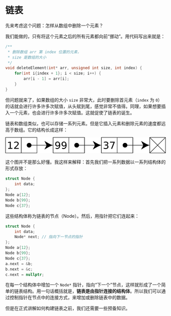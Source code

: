 # 链表

先来考虑这个问题：怎样从数组中删除一个元素？

我们能做的，只有将这个元素之后的所有元素都向前“挪动”。用代码写出来就是：
```cpp
/**
 * 删除数组 arr 第 index 位置的元素，
 * size 是数组的大小
 */
void deleteElement(int* arr, unsigned int size, int index) {
    for(int i{index + 1}; i < size; i++) {
        arr[i - 1] = arr[i];
    }
}
```

但问题就来了，如果数组的大小 `size` 非常大，此时要删除首元素（`index` 为 `0`）的话就会进行许多许多次赋值，从头赋到尾，感觉非常不值得。同理，如果想要插入一个元素，也会进行许多许多次赋值。这就促使了链表的诞生。

链表和数组类似，也可以存储一系列元素。但是它插入元素和删除元素的速度都远高于数组。它的结构长成这样：

<img src="/assets/Singly-linked-list.svg" alt="Linked List">

这个图并不是那么好懂。我这样来解释：首先我们把一系列数据以一系列结构体的形式存放：
```cpp
struct Node {
    int data;
};
Node a{12};
Node b{99};
Node c{37};
```
这些结构体称为链表的节点（Node）。然后，用指针把它们连起来：
```cpp
struct Node {
    int data;
    Node* next; // 指向下一节点的指针
};
Node a{12};
Node b{99};
Node c{37};
a.next = &b;
b.next = &c;
c.next = nullptr;
```
在每一个结构体中增加一个 `Node*` 指针，指向“下一个”节点，这样就形成了一个简单的链表结构。用一句话概括就是，**链表是由指针连接的结构体**。所以我们可以通过控制指针在节点中的连接方式，来增加或删除链表中的数据。

但是在正式讲解如何构建链表之前，我们还需要一些预备知识。
